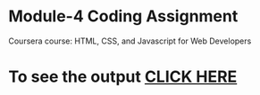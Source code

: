 # Module-4 Coding Assignment
Coursera course: HTML, CSS, and Javascript for Web Developers

# To see the output [CLICK HERE](https://suryansh162.github.io/Coursera-HTML-CSS-and-JavaScript-for-Web-Developer/MODULE-4-Solution/?username=suryansh162&repo=Coursera-HTML-CSS-and-JavaScript-for-Web-Developer/index.html)

